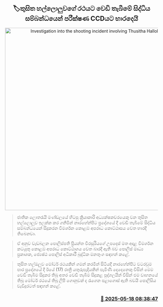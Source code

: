 <p align='center'><b><h2 align='center' title='Investigation into the shooting incident involving Thusitha Halloluwa's car handed over to the CCD'>🏷තුසිත හල්ලොලුවගේ රථයට වෙඩි තැබීමේ සිද්ධිය සම්බන්ධයෙන් පරීක්ෂණ CCDයට භාරදෙයි</h2></b></p>
<p align='center'><img src='https://helakuru.sgp1.cdn.digitaloceanspaces.com/esana/images/lib/thusitha-haloluwa.jpg' width='600' alt='Investigation into the shooting incident involving Thusitha Halloluwa's car handed over to the CCD'></p>

> ජාතික ලොතරැයි මණ්ඩලයේ හිටපු ක්‍රියාකාරි අධ්‍යක්ෂකවරයෙකු වන තුසිත හල්ලොලුව ඉලක්ක කර ගනිමින් නාරහේන්පිට ප්‍රදේශයේ දී වෙඩි තැබීමේ සිද්ධිය සම්බන්ධයෙන් සිදුකරන විමර්ශන කොළඹ අපරාධ කොට්ඨාසය වෙත භාරදී තිබෙනවා.

> ඒ අනුව වැඩබලන පොලිස්පති ප්‍රියන්ත වීරසූරියගේ උපදෙස් මත අදාළ විමර්ශන කටයුතු කොළඹ අපරාධ කොට්ඨාශය වෙත බාරදී ඇති බව පොලිස් මාධ්‍ය ප්‍රකාශක, ජ්‍යෙෂ්ඨ පොලිස් අධිකාරී බුද්ධික මනතුංග සඳහන් කළේ.

> තුසිත හල්ඔලුව මෝටර් රථයකින් ගමන් කරමින් සිටියදී නාරහේන්පිට වටරවුම පාර ප්‍රදේශයේ දී ඊයේ (17) රාත්‍රී යතුරුපැදියකින් පැමිණි දෙදෙනෙකු විසින් මෙම වෙඩි තැබීම සිදුකර තිබූ අතර වෙඩි තැබීම සිදුකළ පුද්ගලයින් විසින් එම වාහනයේ තිබූ මෝටර් රථයේ තිබූ ලිපි ගොනුවක් ද රැගෙන පළාගොස් ඇති බවයි පොලීසිය වැඩිදුරටත් සඳහන් කළේ.



<h3 align='right'><a href='https://www.helakuru.lk/esana/p/110185/'>📅 2025-05-18 08:38:47</a></h3>
